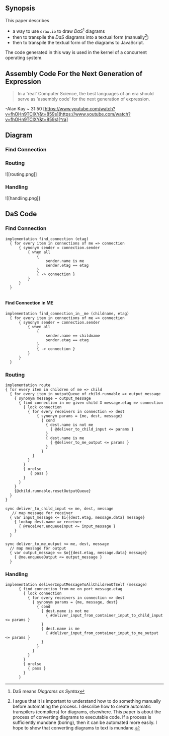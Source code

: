 ## Synopsis
This paper describes 
- a way to use `draw.io` to draw *DaS*[^das] diagrams
- then to transpile the *DaS* diagrams into a textual form (manually[^man])
- then to transpile the textual form of the diagrams to JavaScript.

[^das]: DaS means *Diagrams as Syntax*

The code generated in this way is used in the kernel of a concurrent operating system.

[^man]: I argue that it is important to understand how to do something manually before automating the process.  I describe how to create automatic transpilers (compilers) for diagrams, elsewhere.  This paper is about the process of converting diagrams to executable code.  If a process is sufficiently mundane (boring), then it can be automated more easily.  I hope to show that converting diagrams to text is mundane.

## Assembly Code For the Next Generation of Expression

> In a 'real' Computer Science, the best languages of an era should serve as 'assembly code' for the next generation of expression.

\-Alan Kay
~ 31:50 [https://www.youtube.com/watch?v=fhOHn9TClXY&t=859s](https://www.youtube.com/watch?v=fhOHn9TClXY&t=859s)[^ra]

[^ra]: Thanks to Rajiv Abraham for pointing this quote out to me.

## Diagram
### Find Connection
### Routing

![[routing.png]]

### Handling
![[handling.png]]
## DaS Code
### Find Connection
```
implementation find_connection (etag)
  { for every item in connections of me => connection
      { synonym sender = connection.sender
          { when all
              {
                  sender.name is me
                  sender.etag == etag
              }
              { -> connection }
          }
      }
  }


```
#### Find Connection in ME
```
implementation find_connection_in__me (childname, etag)
  { for every item in connections of me => connection
      { synonym sender = connection.sender
          { when all
              {
                  sender.name == childname
                  sender.etag == etag
              }
              { -> connection }
          }
      }
  }

```
### Routing
```
implementation route
{ for every item in children of me => child
  { for every item in outputQueue of child.runnable => output_message
    { synonym message = output_message
      { find connection in me given child X message.etag => connection
        { lock connection
          { for every receivers in connection => dest
              { synonym params = {me, dest, message}
                { cond
                  { dest.name is not me
                    { @deliver_to_child_input <= params }
                  }
                  { dest.name is me
                    { @deliver_to_me_output <= params }
                  }
                }
            }
          }
        }
        { orelse
           { pass }
        }
      }
    }
    {@child.runnable.resetOutputQueue}
  }
}

sync deliver_to_child_input <= me, dest, message
   // map message for receiver
  { var input_message <= $i{{dest.etag, message.data} message}
    { lookup dest.name => receiver
      { @receiver.enqueueInput <= input_message }
    }
  }

sync deliver_to_me_output <= me, dest, message
  // map message for output
  { var output_message <= $o{{dest.etag, message.data} message}
    { @me.enqueueOutput <= output_message }
  }

```
### Handling
```
implementation deliverInputMessageToAllChildrenOfSelf (message)
      { find connection from me on port message.etag
        { lock connection
          { for every receivers in connection => dest
            { synonym params = {me, message, dest}
              { cond
                { dest.name is not me
                  { #deliver_input_from_container_input_to_child_input <= params }
                }
                { dest.name is me
                  { #deliver_input_from_container_input_to_me_output <= params }
                }
              }
            }
          }
        }
        { orelse
          { pass }
        }
      }

```